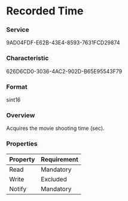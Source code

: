 # Recorded Time

### Service

9AD04FDF-E62B-43E4-8593-7631FCD29874

### Characteristic

626D6CD0-3036-4AC2-902D-B65E95543F79

### Format

sint16

### Overview

Acquires the movie shooting time (sec).

### Properties

| Property | Requirement |
|:--|:--|
| Read | Mandatory |
| Write | Excluded |
| Notify | Mandatory |
